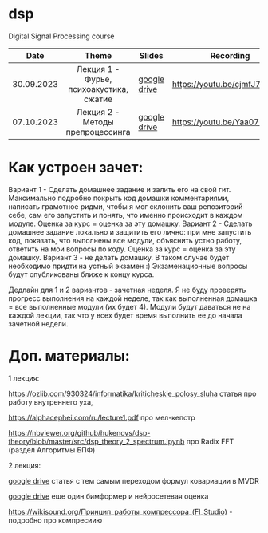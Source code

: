 # dsp
Digital Signal Processing course


| Date | Theme | Slides | Recording | Homework |
| --- |:---:| --- | --- | --- |
| 30.09.2023 | Лекция 1 - Фурье, психоакустика, сжатие| [google drive](https://docs.google.com/presentation/d/1-MTTRLxDWWN95thOqYWfardYY7H8LySP/edit?usp=sharing&ouid=116385375708859011313&rtpof=true&sd=true) | https://youtu.be/cjmfJ7U4C6Y | |
| 07.10.2023 | Лекция 2 - Методы препроцессинга | [google drive](https://docs.google.com/presentation/d/1-xe19Zp4qH1UU4dGTDYMKpfVVAEBMYTJ/edit?usp=sharing&ouid=116385375708859011313&rtpof=true&sd=true) | https://youtu.be/Yaa07rkIrpM | домашка/module1lecture2.md |

# Как устроен зачет:
Вариант 1 - Сделать домашнее задание и залить его на свой гит. Максимально подробно покрыть код домашки комментариями, написать грамотное ридми, чтобы я мог склонить ваш репозиторий себе, сам его запустить и понять, что именно происходит в каждом модуле. Оценка за курс = оценка за эту домашку.
Вариант 2 - Сделать домашнее задание локально и защитить его лично: при мне запустить код, показать, что выполнены все модули, объяснить устно работу, ответить на мои вопросы по коду. Оценка за курс = оценка за эту домашку.
Вариант 3 - не делать домашку. В таком случае будет необходимо придти на устный экзамен :) Экзаменационные вопросы будут опубликованы ближе к концу курса.

Дедлайн для 1 и 2 вариантов - зачетная неделя. Я не буду проверять прогресс выполнения на каждой неделе, так как выполненная домашка = все выполненные модули (их будет 4). Модули будут даваться не на каждой лекции, так что у всех будет время выполнить ее до начала зачетной недели.

# Доп. материалы:

1 лекция: 

https://ozlib.com/930324/informatika/kriticheskie_polosy_sluha статья про работу внутреннего уха,

https://alphacephei.com/ru/lecture1.pdf про мел-кепстр

https://nbviewer.org/github/hukenovs/dsp-theory/blob/master/src/dsp_theory_2_spectrum.ipynb про Radix FFT (раздел Алгоритмы БПФ)

2 лекция:

[google drive](https://drive.google.com/file/d/1ZCVVsASj_LTQaZd8fu5QAYbiaX-IHZV-/view?usp=sharing) статья с тем самым переходом формул ковариации в MVDR

[google drive](https://drive.google.com/file/d/1ZEB2uWfgOQXjlov2ympsiEmKbp1zXkmJ/view?usp=sharing) еще один бимформер и нейросетевая оценка

https://wikisound.org/Принцип_работы_компрессора_(Fl_Studio) - подробно про компресиию



